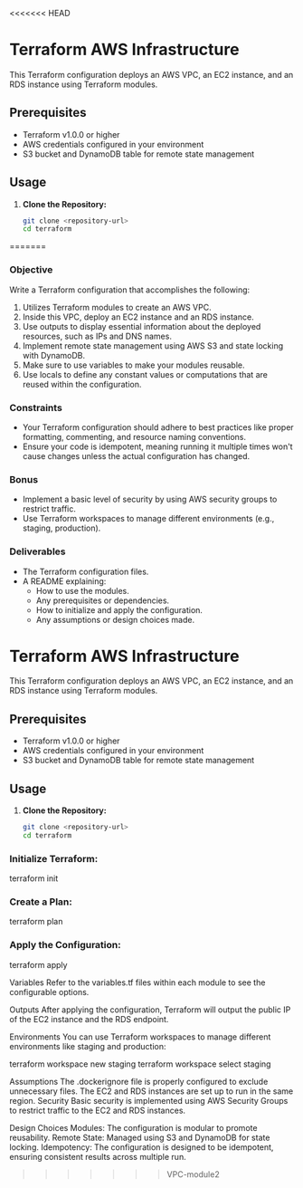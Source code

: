 <<<<<<< HEAD
# Terraform AWS Infrastructure

This Terraform configuration deploys an AWS VPC, an EC2 instance, and an RDS instance using Terraform modules.

## Prerequisites

- Terraform v1.0.0 or higher
- AWS credentials configured in your environment
- S3 bucket and DynamoDB table for remote state management

## Usage

1. **Clone the Repository:**
   ```bash
   git clone <repository-url>
   cd terraform

=======
### Objective
Write a Terraform configuration that accomplishes the following:

1. Utilizes Terraform modules to create an AWS VPC.
2. Inside this VPC, deploy an EC2 instance and an RDS instance.
3. Use outputs to display essential information about the deployed resources, such as IPs and DNS names.
4. Implement remote state management using AWS S3 and state locking with DynamoDB.
5. Make sure to use variables to make your modules reusable.
6. Use locals to define any constant values or computations that are reused within the configuration.
  
### Constraints
- Your Terraform configuration should adhere to best practices like proper formatting, commenting, and resource naming conventions.
- Ensure your code is idempotent, meaning running it multiple times won't cause changes unless the actual configuration has changed.
  
### Bonus
- Implement a basic level of security by using AWS security groups to restrict traffic.
- Use Terraform workspaces to manage different environments (e.g., staging, production).

### Deliverables
- The Terraform configuration files.
- A README explaining:
  - How to use the modules.
  - Any prerequisites or dependencies.
  - How to initialize and apply the configuration.
  - Any assumptions or design choices made.
# Terraform AWS Infrastructure

This Terraform configuration deploys an AWS VPC, an EC2 instance, and an RDS instance using Terraform modules.

## Prerequisites

- Terraform v1.0.0 or higher
- AWS credentials configured in your environment
- S3 bucket and DynamoDB table for remote state management

## Usage

1. **Clone the Repository:**
   ```bash
   git clone <repository-url>
   cd terraform


### Initialize Terraform:
terraform init

### Create a Plan:
terraform plan

### Apply the Configuration:
terraform apply


Variables
Refer to the variables.tf files within each module to see the configurable options.

Outputs
After applying the configuration, Terraform will output the public IP of the EC2 instance and the RDS endpoint.

Environments
You can use Terraform workspaces to manage different environments like staging and production:

terraform workspace new staging
terraform workspace select staging


Assumptions
The .dockerignore file is properly configured to exclude unnecessary files.
The EC2 and RDS instances are set up to run in the same region.
Security
Basic security is implemented using AWS Security Groups to restrict traffic to the EC2 and RDS instances.

Design Choices
Modules: The configuration is modular to promote reusability.
Remote State: Managed using S3 and DynamoDB for state locking.
Idempotency: The configuration is designed to be idempotent, ensuring consistent results across multiple run.
>>>>>>> VPC-module2
